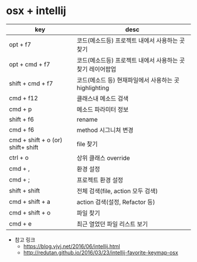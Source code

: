 # osx + intellij 
key | desc
----|-----
opt + f7 | 코드(메소드등) 프로젝트 내에서 사용하는 곳 찾기 
opt + cmd + f7 | 코드(메소드등) 프로젝트 내에서 사용하는 곳 찾기 레이어팝업
shift + cmd + f7 | 코드(메소드 등) 현재파일에서 사용하는 곳 highlighting
cmd + f12 | 클래스내 메소드 검색 
cmd + p | 메소드 파라미터 정보 
shift + f6 | rename
cmd + f6 | method 시그니쳐 변경
cmd + shift + o (or) shift+ shift | file 찾기
ctrl + o | 상위 클래스 override
cmd + , | 환경 설정
cmd + ; | 프로젝트 환경 설정
shift + shift | 전체 검색(file, action 모두 검색)
cmd + shift + a | action 검색(설정, Refactor 등)
cmd + shift + o | 파일 찾기
cmd + e | 최근 열었던 파일 리스트 보기


* 참고 링크
  * https://blog.vjvj.net/2016/06/intellij.html
  * http://redutan.github.io/2016/03/23/intellij-favorite-keymap-osx
